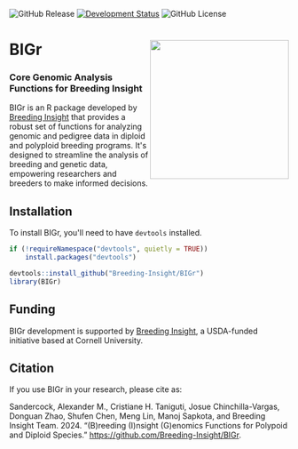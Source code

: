 <!-- badges: start -->
![GitHub Release](https://img.shields.io/github/v/release/Breeding-Insight/BIGr)
[![Development Status](https://img.shields.io/badge/development-active-blue.svg)](https://img.shields.io/badge/development-active-blue.svg)
![GitHub License](https://img.shields.io/github/license/Breeding-Insight/BIGr)



<!-- badges: end -->

# BIGr <img src="https://github.com/user-attachments/assets/2168c801-fcee-4999-b04e-f7b01fed9cfa" align="right" width="250"/>


### Core Genomic Analysis Functions for Breeding Insight

</div>

BIGr is an R package developed by [Breeding Insight](https://www.breedinginsight.org/) that provides a robust set of functions for analyzing genomic and pedigree data in diploid and polyploid breeding programs. It's designed to streamline the analysis of breeding and genetic data, empowering researchers and breeders to make informed decisions.

## Installation

To install BIGr, you'll need to have `devtools` installed.

```R
if (!requireNamespace("devtools", quietly = TRUE))
    install.packages("devtools")

devtools::install_github("Breeding-Insight/BIGr")
library(BIGr)
```
## Funding

BIGr development is supported by [Breeding Insight](https://www.breedinginsight.org/), a USDA-funded initiative based at Cornell University.

## Citation

If you use BIGr in your research, please cite as:

Sandercock, Alexander M., Cristiane H. Taniguti, Josue Chinchilla-Vargas, Donguan Zhao, Shufen Chen, Meng Lin, Manoj Sapkota, and Breeding Insight Team. 2024. “(B)reeding (I)nsight (G)enomics Functions for Polypoid and Diploid Species.” https://github.com/Breeding-Insight/BIGr.

